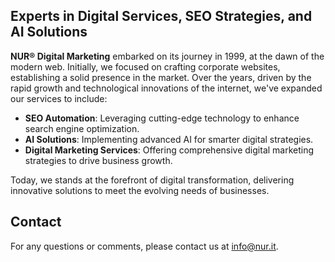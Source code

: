 ## Experts in Digital Services, SEO Strategies, and AI Solutions

**NUR® Digital Marketing** embarked on its journey in 1999, at the dawn of the modern web. Initially, we focused on crafting corporate websites, establishing a solid presence in the market. Over the years, driven by the rapid growth and technological innovations of the internet, we've expanded our services to include:

- **SEO Automation**: Leveraging cutting-edge technology to enhance search engine optimization.
- **AI Solutions**: Implementing advanced AI for smarter digital strategies.
- **Digital Marketing Services**: Offering comprehensive digital marketing strategies to drive business growth.

Today, we stands at the forefront of digital transformation, delivering innovative solutions to meet the evolving needs of businesses.

## Contact

For any questions or comments, please contact us at [info@nur.it](mailto:info@nur.it).
